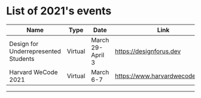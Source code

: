 # List of 2021's events
| Name | Type | Date | Link
| -------- | -------- | -------- | -------- |
| Design for Underrepresented Students | Virtual | March 29-April 3 | https://designforus.dev |
| Harvard WeCode 2021 | Virtual | March 6-7 | https://www.harvardwecode.com/ |

---
